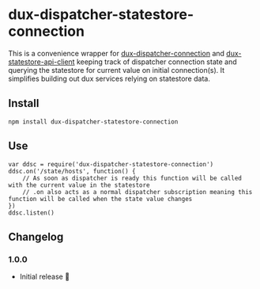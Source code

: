 # dux-dispatcher-statestore-connection

This is a convenience wrapper for [dux-dispatcher-connection](https://github.com/asbjornenge/dux-dispatcher-connection) and [dux-statestore-api-client](https://github.com/asbjornenge/dux-statestore-api-client) keeping track of dispatcher connection state and querying the statestore for current value on initial connection(s). It simplifies building out dux services relying on statestore data.

## Install

    npm install dux-dispatcher-statestore-connection

## Use

    var ddsc = require('dux-dispatcher-statestore-connection')
    ddsc.on('/state/hosts', function() {
        // As soon as dispatcher is ready this function will be called with the current value in the statestore
        // .on also acts as a normal dispatcher subscription meaning this function will be called when the state value changes
    })
    ddsc.listen()

## Changelog

### 1.0.0

* Initial release :tada:
